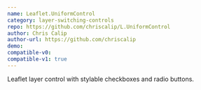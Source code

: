```yaml
---
name: Leaflet.UniformControl
category: layer-switching-controls
repo: https://github.com/chriscalip/L.UniformControl
author: Chris Calip
author-url: https://github.com/chriscalip
demo: 
compatible-v0:
compatible-v1: true
---
```


Leaflet layer control with stylable checkboxes and radio buttons.
